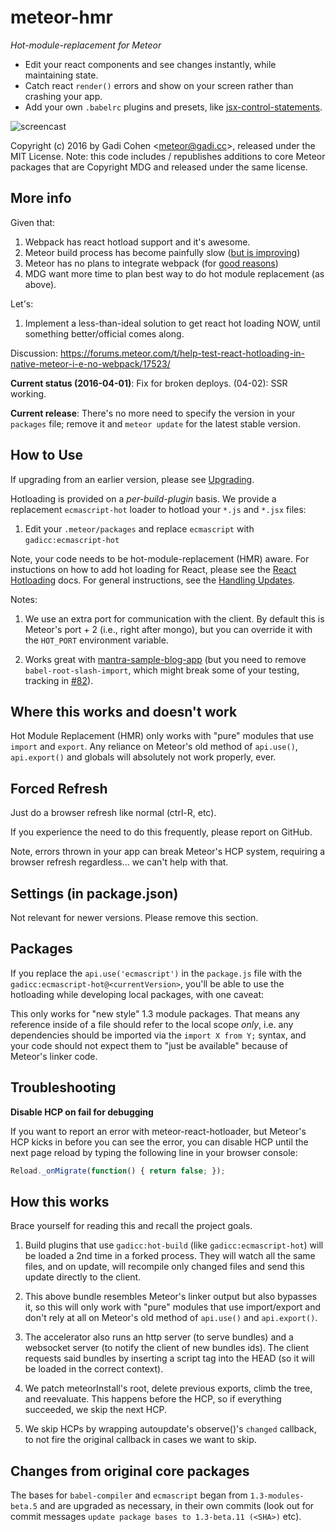 # meteor-hmr

*Hot-module-replacement for Meteor*

* Edit your react components and see changes instantly, while maintaining state.
* Catch react `render()` errors and show on your screen rather than crashing your app.
* Add your own `.babelrc` plugins and presets, like
[jsx-control-statements](https://www.npmjs.com/package/jsx-control-statements).

![screencast](https://discourse-cdn.global.ssl.fastly.net/meteor/uploads/default/optimized/2X/4/43fb14d7cc38a1537e51ae0aa1bef88d80f8e510_1_690x341.gif)

Copyright (c) 2016 by Gadi Cohen &lt;meteor@gadi.cc&gt;, released under the MIT License.
Note: this code includes / republishes additions to core Meteor packages that are
Copyright MDG and released under the same license.

## More info

Given that:

1. Webpack has react hotload support and it's awesome.
1. Meteor build process has become painfully slow
([but is improving](https://forums.meteor.com/t/help-us-test-build-times-in-meteor-1-3/15031?u=gadicc))
1. Meteor has no plans to integrate webpack (for
[good reasons](https://forums.meteor.com/t/why-is-the-meteor-install-1-3-api-better-than-webpack-in-meteor/14480/3?u=gadicc))
1. MDG want more time to plan best way to do hot module replacement (as above).

Let's:

1. Implement a less-than-ideal solution to get react hot loading NOW, until
something better/official comes along.

Discussion: https://forums.meteor.com/t/help-test-react-hotloading-in-native-meteor-i-e-no-webpack/17523/

**Current status (2016-04-01)**: Fix for broken deploys.  (04-02): SSR working.

**Current release**: There's no more need to specify the version in your `packages`
file; remove it and `meteor update` for the latest stable version.

## How to Use

If upgrading from an earlier version, please see [Upgrading](docs/Upgrading.md).

Hotloading is provided on a *per-build-plugin* basis.  We provide a replacement
`ecmascript-hot` loader to hotload your `*.js` and `*.jsx` files:

1. Edit your `.meteor/packages` and replace `ecmascript` with `gadicc:ecmascript-hot`

Note, your code needs to be hot-module-replacement (HMR) aware.  For instuctions on how to add hot loading for React, please see the [React Hotloading](docs/React_Hotloading.md) docs.  For general instructions, see the [Handling Updates](docs/Handling_Updates.md).

Notes:

1. We use an extra port for communication with the client.  By default this is
Meteor's port + 2 (i.e., right after mongo), but you can override it with the
`HOT_PORT` environment variable.

1. Works great with
[mantra-sample-blog-app](https://github.com/mantrajs/mantra-sample-blog-app)
(but you need to remove `babel-root-slash-import`, which might break some
of your testing, tracking in
[#82](https://github.com/mantrajs/mantra-sample-blog-app/issues/82)).

## Where this works and doesn't work

Hot Module Replacement (HMR) only works with "pure" modules that use `import`
and `export`.  Any reliance on Meteor's old method of `api.use()`,
`api.export()` and globals will absolutely not work properly, ever.

## Forced Refresh

Just do a browser refresh like normal (ctrl-R, etc).

If you experience the need to do this frequently, please report on GitHub.

Note, errors thrown in your app can break Meteor's HCP system, requiring
a browser refresh regardless... we can't help with that.

## Settings (in package.json)

Not relevant for newer versions.  Please remove this section.

## Packages

If you replace the `api.use('ecmascript')` in the `package.js` file with the
`gadicc:ecmascript-hot@<currentVersion>`, you'll be able to use the hotloading
while developing local packages, with one caveat:

This only works for "new style" 1.3 module packages.  That means any reference
inside of a file should refer to the local scope *only*, i.e. any dependencies
should be imported via the `import X from Y;` syntax, and your code should not
expect them to "just be available" because of Meteor's linker code.

## Troubleshooting

**Disable HCP on fail for debugging**

If you want to report an error with meteor-react-hotloader, but Meteor's HCP
kicks in before you can see the error, you can disable HCP until the next
page reload by typing the following line in your browser console:

```js
Reload._onMigrate(function() { return false; });
```

## How this works

Brace yourself for reading this and recall the project goals.

1. Build plugins that use `gadicc:hot-build` (like `gadicc:ecmascript-hot`)
   will be loaded a 2nd time in a forked process.  They will watch all the
   same files, and on update, will recompile only changed files and send
   this update directly to the client.

1. This above bundle resembles Meteor's linker output but also bypasses it,
   so this will only work with "pure" modules that use import/export and
   don't rely at all on Meteor's old method of `api.use()` and `api.export()`.

1. The accelerator also runs an http server (to serve bundles) and a websocket
  server (to notify the client of new bundles ids).  The client requests said
  bundles by inserting a script tag into the HEAD (so it will be loaded in the
  correct context).

1. We patch meteorInstall's root, delete previous exports, climb the tree, and
  reevaluate.  This happens before the HCP, so if everything succeeded, we
  skip the next HCP.

1. We skip HCPs by wrapping autoupdate's observe()'s `changed` callback,
  to not fire the original callback in cases we want to skip.

## Changes from original core packages

The bases for `babel-compiler` and `ecmascript` began from `1.3-modules-beta.5`
and are upgraded as necessary, in their own commits (look out for commit messages
`update package bases to 1.3-beta.11 (<SHA>)` etc).
